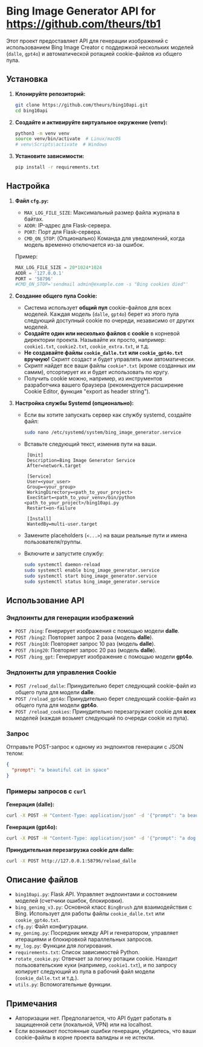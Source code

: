 # Bing Image Generator API for https://github.com/theurs/tb1

Этот проект предоставляет API для генерации изображений с использованием Bing Image Creator с поддержкой нескольких моделей (`dalle`, `gpt4o`) и автоматической ротацией cookie-файлов из общего пула.

## Установка

1.  **Клонируйте репозиторий:**

    ```bash
    git clone https://github.com/theurs/bing10api.git
    cd bing10api
    ```

2.  **Создайте и активируйте виртуальное окружение (venv):**

    ```bash
    python3 -m venv venv
    source venv/bin/activate  # Linux/macOS
    # venv\Scripts\activate  # Windows
    ```

3.  **Установите зависимости:**

    ```bash
    pip install -r requirements.txt
    ```

## Настройка

1.  **Файл `cfg.py`:**
    -   `MAX_LOG_FILE_SIZE`: Максимальный размер файла журнала в байтах.
    -   `ADDR`: IP-адрес для Flask-сервера.
    -   `PORT`: Порт для Flask-сервера.
    -   `CMD_ON_STOP`: (Опционально) Команда для уведомлений, когда модель временно отключается из-за ошибок.

    Пример:
    ```python
    MAX_LOG_FILE_SIZE = 20*1024*1024
    ADDR = '127.0.0.1'
    PORT = '58796'
    #CMD_ON_STOP='sendmail admin@example.com -s "Bing cookies died"'
    ```

2.  **Создание общего пула Cookie:**
    -   Система использует **общий пул** cookie-файлов для всех моделей. Каждая модель (`dalle`, `gpt4o`) берет из этого пула следующий доступный cookie по очереди, независимо от других моделей.
    -   **Создайте один или несколько файлов с cookie** в корневой директории проекта. Называйте их просто, например: `cookie1.txt`, `cookie2.txt`, `cookie_extra.txt`, и т.д.
    -   **Не создавайте файлы `cookie_dalle.txt` или `cookie_gpt4o.txt` вручную!** Скрипт создаст и будет управлять ими автоматически.
    -   Скрипт найдет все ваши файлы `cookie*.txt` (кроме созданных им самим), отсортирует их и будет использовать по кругу.
    -   Получить cookie можно, например, из инструментов разработчика вашего браузера (рекомендуется расширение Cookie Editor, функция "export as header string").

3.  **Настройка службы Systemd (опционально):**
    - Если вы хотите запускать сервер как службу systemd, создайте файл:
        ```bash
        sudo nano /etc/systemd/system/bing_image_generator.service
        ```
    - Вставьте следующий текст, изменив пути на ваши.
       ```
        [Unit]
        Description=Bing Image Generator Service
        After=network.target

        [Service]
        User=<your_user>
        Group=<your_group>
        WorkingDirectory=<path_to_your_project>
        ExecStart=<path_to_your_venv>/bin/python <path_to_your_project>/bing10api.py
        Restart=on-failure
        
        [Install]
        WantedBy=multi-user.target
       ```
    - Замените placeholders (`<...>`) на ваши реальные пути и имена пользователя/группы.

    - Включите и запустите службу:
        ```bash
        sudo systemctl daemon-reload
        sudo systemctl enable bing_image_generator.service
        sudo systemctl start bing_image_generator.service
        sudo systemctl status bing_image_generator.service
        ```

## Использование API

### Эндпоинты для генерации изображений

*   `POST /bing`: Генерирует изображения с помощью модели **dalle**.
*   `POST /bing2`: Повторяет запрос 2 раза (модель **dalle**).
*   `POST /bing10`: Повторяет запрос 10 раз (модель **dalle**).
*   `POST /bing20`: Повторяет запрос 20 раз (модель **dalle**).
*   `POST /bing_gpt`: Генерирует изображение с помощью модели **gpt4o**.

### Эндпоинты для управления Cookie

*   `POST /reload_dalle`: Принудительно берет следующий cookie-файл из общего пула для модели **dalle**.
*   `POST /reload_gpt4o`: Принудительно берет следующий cookie-файл из общего пула для модели **gpt4o**.
*   `POST /reload_cookies`: Принудительно перезагружает cookie для **всех** моделей (каждая возьмет следующий по очереди cookie из пула).

### Запрос

Отправьте POST-запрос к одному из эндпоинтов генерации с JSON телом:

```json
{
  "prompt": "a beautiful cat in space"
}
```

### Примеры запросов с `curl`

**Генерация (dalle):**
```bash
curl -X POST -H "Content-Type: application/json" -d '{"prompt": "a beautiful cat in space"}' http://127.0.0.1:58796/bing
```

**Генерация (gpt4o):**
```bash
curl -X POST -H "Content-Type: application/json" -d '{"prompt": "a dog on a skateboard"}' http://127.0.0.1:58796/bing_gpt
```

**Принудительная перезагрузка cookie для dalle:**
```bash
curl -X POST http://127.0.0.1:58796/reload_dalle
```

## Описание файлов

*   `bing10api.py`: Flask API. Управляет эндпоинтами и состоянием моделей (счетчики ошибок, блокировки).
*   `bing_genimg_v3.py`: Основной класс `BingBrush` для взаимодействия с Bing. Использует для работы файлы `cookie_dalle.txt` или `cookie_gpt4o.txt`.
*   `cfg.py`: Файл конфигурации.
*   `my_genimg.py`: Посредник между API и генератором, управляет итерациями и блокировкой параллельных запросов.
*   `my_log.py`: Функции для логирования.
*   `requirements.txt`: Список зависимостей Python.
*   `rotate_cookie.py`: Отвечает за логику ротации cookie. Находит пользовательские куки (например, `cookie1.txt`), и по запросу копирует следующий из пула в рабочий файл модели (`cookie_dalle.txt` и т.д.).
*   `utils.py`: Вспомогательные функции.

## Примечания

*   Авторизации нет. Предполагается, что API будет работать в защищенной сети (локальной, VPN) или на localhost.
*   Если возникают постоянные ошибки генерации, убедитесь, что ваши cookie-файлы в корне проекта валидны и не истекли.
